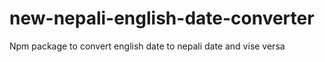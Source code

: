 # new-nepali-english-date-converter
Npm package to convert english date to nepali date and vise versa
